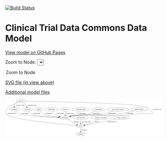 <link rel='stylesheet' href="assets/style.css">
<link rel='stylesheet' href="https://unpkg.com/leaflet@1.5.1/dist/leaflet.css" integrity="sha512-xwE/Az9zrjBIphAcBb3F6JVqxf46+CDLwfLMHloNu6KEQCAWi6HcDUbeOfBIptF7tcCzusKFjFw2yuvEpDL9wQ==" crossorigin="">
<script type="text/javascript" src="https://code.jquery.com/jquery-3.2.1.min.js"></script>
<script type="text/javascript"  src="https://unpkg.com/leaflet@1.5.1/dist/leaflet.js"></script>
<script type="text/javascript" src="assets/actions.js"></script>

[![Build Status](https://travis-ci.org/CBIIT/ctdc-model.svg?branch=master)](https://travis-ci.org/CBIIT/ctdc-model)

# Clinical Trial Data Commons Data Model

[View model on GitHub Pages](https://cbiit.github.io/ctdc-model/)




Zoom to Node: <select id="node_select">
  <option value="">Zoom to Node</option>
</select>
<div id="model"></div>

<p>
<a href="./model-desc/ctdc-model.svg">SVG file (in view above)</a>
<p>
<a href="./model-desc">Additional model files</a>
<div id='graph' style='display:off;'>
<svg width="1662pt" height="392pt"
 viewBox="0.00 0.00 1662.12 392.00" xmlns="http://www.w3.org/2000/svg" xmlns:xlink="http://www.w3.org/1999/xlink">
<g id="graph0" class="graph" transform="scale(1 1) rotate(0) translate(4 388)">
<title>Perl</title>
<polygon fill="#ffffff" stroke="transparent" points="-4,4 -4,-388 1658.1164,-388 1658.1164,4 -4,4"/>
<!-- participant -->
<g id="node1" class="node">
<title>participant</title>
<ellipse fill="none" stroke="#000000" cx="628.1164" cy="-192" rx="62.2891" ry="18"/>
<text text-anchor="middle" x="628.1164" y="-188.3" font-family="Times,serif" font-size="14.00" fill="#000000">participant</text>
</g>
<!-- study -->
<g id="node15" class="node">
<title>study</title>
<ellipse fill="none" stroke="#000000" cx="791.1164" cy="-105" rx="36.2938" ry="18"/>
<text text-anchor="middle" x="791.1164" y="-101.3" font-family="Times,serif" font-size="14.00" fill="#000000">study</text>
</g>
<!-- participant&#45;&gt;study -->
<g id="edge1" class="edge">
<title>participant&#45;&gt;study</title>
<path fill="none" stroke="#000000" d="M652.3686,-175.4025C668.175,-164.9208 689.4458,-151.4367 709.1164,-141 723.1768,-133.5399 739.1052,-126.2893 753.1591,-120.2736"/>
<polygon fill="#000000" stroke="#000000" points="754.6873,-123.4277 762.5431,-116.3187 751.9688,-116.9771 754.6873,-123.4277"/>
<text text-anchor="middle" x="748.1164" y="-144.8" font-family="Times,serif" font-size="14.00" fill="#000000">belongs_to</text>
</g>
<!-- surgery -->
<g id="node2" class="node">
<title>surgery</title>
<ellipse fill="none" stroke="#000000" cx="350.1164" cy="-279" rx="46.5926" ry="18"/>
<text text-anchor="middle" x="350.1164" y="-275.3" font-family="Times,serif" font-size="14.00" fill="#000000">surgery</text>
</g>
<!-- surgery&#45;&gt;participant -->
<g id="edge7" class="edge">
<title>surgery&#45;&gt;participant</title>
<path fill="none" stroke="#000000" d="M363.4648,-261.4929C373.176,-250.0672 387.3451,-235.8613 403.1164,-228 429.739,-214.7298 502.7316,-204.6271 558.4256,-198.55"/>
<polygon fill="#000000" stroke="#000000" points="559.0369,-202.0047 568.6085,-197.4623 558.2933,-195.0443 559.0369,-202.0047"/>
<text text-anchor="middle" x="453.6164" y="-231.8" font-family="Times,serif" font-size="14.00" fill="#000000">of_participant</text>
</g>
<!-- diagnosis -->
<g id="node3" class="node">
<title>diagnosis</title>
<ellipse fill="none" stroke="#000000" cx="97.1164" cy="-279" rx="54.6905" ry="18"/>
<text text-anchor="middle" x="97.1164" y="-275.3" font-family="Times,serif" font-size="14.00" fill="#000000">diagnosis</text>
</g>
<!-- diagnosis&#45;&gt;participant -->
<g id="edge6" class="edge">
<title>diagnosis&#45;&gt;participant</title>
<path fill="none" stroke="#000000" d="M110.685,-261.3167C120.7382,-249.6546 135.5274,-235.2413 152.1164,-228 188.1315,-212.2789 432.0654,-200.0919 556.0586,-194.8319"/>
<polygon fill="#000000" stroke="#000000" points="556.38,-198.3216 566.2243,-194.4048 556.0861,-191.3278 556.38,-198.3216"/>
<text text-anchor="middle" x="202.6164" y="-231.8" font-family="Times,serif" font-size="14.00" fill="#000000">of_participant</text>
</g>
<!-- radiotherapy -->
<g id="node4" class="node">
<title>radiotherapy</title>
<ellipse fill="none" stroke="#000000" cx="486.1164" cy="-279" rx="70.6878" ry="18"/>
<text text-anchor="middle" x="486.1164" y="-275.3" font-family="Times,serif" font-size="14.00" fill="#000000">radiotherapy</text>
</g>
<!-- radiotherapy&#45;&gt;participant -->
<g id="edge5" class="edge">
<title>radiotherapy&#45;&gt;participant</title>
<path fill="none" stroke="#000000" d="M495.5778,-260.7377C502.0322,-249.8762 511.5066,-236.5852 523.1164,-228 536.3328,-218.2268 552.3987,-210.9697 567.9481,-205.637"/>
<polygon fill="#000000" stroke="#000000" points="569.0813,-208.9492 577.5329,-202.56 566.9417,-202.2842 569.0813,-208.9492"/>
<text text-anchor="middle" x="573.6164" y="-231.8" font-family="Times,serif" font-size="14.00" fill="#000000">of_participant</text>
</g>
<!-- data_file -->
<g id="node5" class="node">
<title>data_file</title>
<ellipse fill="none" stroke="#000000" cx="163.1164" cy="-366" rx="50.8918" ry="18"/>
<text text-anchor="middle" x="163.1164" y="-362.3" font-family="Times,serif" font-size="14.00" fill="#000000">data_file</text>
</g>
<!-- data_file&#45;&gt;participant -->
<g id="edge16" class="edge">
<title>data_file&#45;&gt;participant</title>
<path fill="none" stroke="#000000" d="M213.909,-365.3298C453.6967,-361.9235 1462.7231,-344.7817 1508.1164,-297 1600.0931,-200.1838 1533.9646,-249.544 1364.1164,-228 1070.8028,-190.7953 991.9826,-250.5772 699.1164,-210 693.6056,-209.2365 687.9048,-208.2082 682.2398,-207.028"/>
<polygon fill="#000000" stroke="#000000" points="682.6535,-203.534 672.1303,-204.7638 681.1236,-210.3648 682.6535,-203.534"/>
<text text-anchor="middle" x="1596.6164" y="-275.3" font-family="Times,serif" font-size="14.00" fill="#000000">associated_with</text>
</g>
<!-- data_file&#45;&gt;diagnosis -->
<g id="edge15" class="edge">
<title>data_file&#45;&gt;diagnosis</title>
<path fill="none" stroke="#000000" d="M124.3834,-354.2649C112.947,-348.795 101.7309,-340.986 95.1164,-330 91.0486,-323.2438 90.0509,-315.0212 90.4804,-307.1683"/>
<polygon fill="#000000" stroke="#000000" points="93.9573,-307.5702 91.7287,-297.2124 87.0117,-306.6992 93.9573,-307.5702"/>
<text text-anchor="middle" x="152.6164" y="-318.8" font-family="Times,serif" font-size="14.00" fill="#000000">associated_with</text>
</g>
<!-- specimen -->
<g id="node11" class="node">
<title>specimen</title>
<ellipse fill="none" stroke="#000000" cx="230.1164" cy="-279" rx="55.4913" ry="18"/>
<text text-anchor="middle" x="230.1164" y="-275.3" font-family="Times,serif" font-size="14.00" fill="#000000">specimen</text>
</g>
<!-- data_file&#45;&gt;specimen -->
<g id="edge18" class="edge">
<title>data_file&#45;&gt;specimen</title>
<path fill="none" stroke="#000000" d="M188.7772,-350.2689C196.4238,-344.6219 204.3044,-337.718 210.1164,-330 215.2655,-323.1623 219.266,-314.829 222.2892,-306.8967"/>
<polygon fill="#000000" stroke="#000000" points="225.679,-307.8011 225.6087,-297.2065 219.0568,-305.5325 225.679,-307.8011"/>
<text text-anchor="middle" x="276.6164" y="-318.8" font-family="Times,serif" font-size="14.00" fill="#000000">associated_with</text>
</g>
<!-- data_file&#45;&gt;study -->
<g id="edge17" class="edge">
<title>data_file&#45;&gt;study</title>
<path fill="none" stroke="#000000" d="M127.8825,-352.9293C70.5086,-329.7541 -32.5345,-279.0737 11.1164,-228 59.3782,-171.5313 585.0293,-122.5131 745.1163,-108.8068"/>
<polygon fill="#000000" stroke="#000000" points="745.4561,-112.2906 755.1234,-107.9553 744.8626,-105.3158 745.4561,-112.2906"/>
<text text-anchor="middle" x="68.6164" y="-231.8" font-family="Times,serif" font-size="14.00" fill="#000000">associated_with</text>
</g>
<!-- exposure -->
<g id="node6" class="node">
<title>exposure</title>
<ellipse fill="none" stroke="#000000" cx="628.1164" cy="-279" rx="53.0913" ry="18"/>
<text text-anchor="middle" x="628.1164" y="-275.3" font-family="Times,serif" font-size="14.00" fill="#000000">exposure</text>
</g>
<!-- exposure&#45;&gt;participant -->
<g id="edge12" class="edge">
<title>exposure&#45;&gt;participant</title>
<path fill="none" stroke="#000000" d="M628.1164,-260.9735C628.1164,-249.1918 628.1164,-233.5607 628.1164,-220.1581"/>
<polygon fill="#000000" stroke="#000000" points="631.6165,-220.0033 628.1164,-210.0034 624.6165,-220.0034 631.6165,-220.0033"/>
<text text-anchor="middle" x="678.6164" y="-231.8" font-family="Times,serif" font-size="14.00" fill="#000000">of_participant</text>
</g>
<!-- participant_status -->
<g id="node7" class="node">
<title>participant_status</title>
<ellipse fill="none" stroke="#000000" cx="795.1164" cy="-279" rx="96.3833" ry="18"/>
<text text-anchor="middle" x="795.1164" y="-275.3" font-family="Times,serif" font-size="14.00" fill="#000000">participant_status</text>
</g>
<!-- participant_status&#45;&gt;participant -->
<g id="edge10" class="edge">
<title>participant_status&#45;&gt;participant</title>
<path fill="none" stroke="#000000" d="M777.1403,-261.253C765.403,-250.451 749.3006,-237.0385 733.1164,-228 718.0687,-219.5962 700.7194,-212.6704 684.5134,-207.2156"/>
<polygon fill="#000000" stroke="#000000" points="685.1932,-203.757 674.6013,-204.0092 683.0387,-210.4172 685.1932,-203.757"/>
<text text-anchor="middle" x="804.6164" y="-231.8" font-family="Times,serif" font-size="14.00" fill="#000000">of_participant</text>
</g>
<!-- program -->
<g id="node8" class="node">
<title>program</title>
<ellipse fill="none" stroke="#000000" cx="791.1164" cy="-18" rx="50.8918" ry="18"/>
<text text-anchor="middle" x="791.1164" y="-14.3" font-family="Times,serif" font-size="14.00" fill="#000000">program</text>
</g>
<!-- demographic -->
<g id="node9" class="node">
<title>demographic</title>
<ellipse fill="none" stroke="#000000" cx="981.1164" cy="-279" rx="71.4873" ry="18"/>
<text text-anchor="middle" x="981.1164" y="-275.3" font-family="Times,serif" font-size="14.00" fill="#000000">demographic</text>
</g>
<!-- demographic&#45;&gt;participant -->
<g id="edge9" class="edge">
<title>demographic&#45;&gt;participant</title>
<path fill="none" stroke="#000000" d="M949.363,-262.7834C925.235,-251.1954 890.8913,-236.2487 859.1164,-228 789.8526,-210.0192 769.5179,-222.8225 699.1164,-210 694.0086,-209.0697 688.7241,-207.9783 683.4492,-206.8008"/>
<polygon fill="#000000" stroke="#000000" points="683.8996,-203.312 673.3661,-204.4502 682.3103,-210.1292 683.8996,-203.312"/>
<text text-anchor="middle" x="953.6164" y="-231.8" font-family="Times,serif" font-size="14.00" fill="#000000">of_participant</text>
</g>
<!-- non_targeted_therapy -->
<g id="node10" class="node">
<title>non_targeted_therapy</title>
<ellipse fill="none" stroke="#000000" cx="1184.1164" cy="-279" rx="113.9803" ry="18"/>
<text text-anchor="middle" x="1184.1164" y="-275.3" font-family="Times,serif" font-size="14.00" fill="#000000">non_targeted_therapy</text>
</g>
<!-- non_targeted_therapy&#45;&gt;participant -->
<g id="edge8" class="edge">
<title>non_targeted_therapy&#45;&gt;participant</title>
<path fill="none" stroke="#000000" d="M1137.7214,-262.4637C1102.6143,-250.7125 1052.9517,-235.7017 1008.1164,-228 872.536,-204.7103 835.0705,-230.998 699.1164,-210 693.7753,-209.1751 688.2507,-208.1279 682.7509,-206.9551"/>
<polygon fill="#000000" stroke="#000000" points="683.4489,-203.5246 672.9227,-204.7292 681.9026,-210.3517 683.4489,-203.5246"/>
<text text-anchor="middle" x="1121.6164" y="-231.8" font-family="Times,serif" font-size="14.00" fill="#000000">of_participant</text>
</g>
<!-- specimen&#45;&gt;participant -->
<g id="edge4" class="edge">
<title>specimen&#45;&gt;participant</title>
<path fill="none" stroke="#000000" d="M241.073,-261.2266C249.2209,-249.6819 261.4415,-235.4434 276.1164,-228 323.4136,-204.0098 467.0369,-196.0042 555.5329,-193.3343"/>
<polygon fill="#000000" stroke="#000000" points="555.88,-196.8259 565.7759,-193.0416 555.68,-189.8288 555.88,-196.8259"/>
<text text-anchor="middle" x="326.6164" y="-231.8" font-family="Times,serif" font-size="14.00" fill="#000000">of_participant</text>
</g>
<!-- associated_link -->
<g id="node12" class="node">
<title>associated_link</title>
<ellipse fill="none" stroke="#000000" cx="791.1164" cy="-192" rx="82.5854" ry="18"/>
<text text-anchor="middle" x="791.1164" y="-188.3" font-family="Times,serif" font-size="14.00" fill="#000000">associated_link</text>
</g>
<!-- associated_link&#45;&gt;study -->
<g id="edge14" class="edge">
<title>associated_link&#45;&gt;study</title>
<path fill="none" stroke="#000000" d="M791.1164,-173.9735C791.1164,-162.1918 791.1164,-146.5607 791.1164,-133.1581"/>
<polygon fill="#000000" stroke="#000000" points="794.6165,-133.0033 791.1164,-123.0034 787.6165,-133.0034 794.6165,-133.0033"/>
<text text-anchor="middle" x="848.6164" y="-144.8" font-family="Times,serif" font-size="14.00" fill="#000000">associated_with</text>
</g>
<!-- principal_investigator -->
<g id="node13" class="node">
<title>principal_investigator</title>
<ellipse fill="none" stroke="#000000" cx="1005.1164" cy="-192" rx="113.18" ry="18"/>
<text text-anchor="middle" x="1005.1164" y="-188.3" font-family="Times,serif" font-size="14.00" fill="#000000">principal_investigator</text>
</g>
<!-- principal_investigator&#45;&gt;study -->
<g id="edge3" class="edge">
<title>principal_investigator&#45;&gt;study</title>
<path fill="none" stroke="#000000" d="M975.9069,-174.3591C957.4845,-163.7315 932.9402,-150.468 910.1164,-141 885.3684,-130.7337 856.6417,-121.9593 833.6133,-115.6437"/>
<polygon fill="#000000" stroke="#000000" points="834.3615,-112.2206 823.7957,-113.0046 832.5442,-118.9806 834.3615,-112.2206"/>
<text text-anchor="middle" x="964.6164" y="-144.8" font-family="Times,serif" font-size="14.00" fill="#000000">directs</text>
</g>
<!-- targeted_therapy -->
<g id="node14" class="node">
<title>targeted_therapy</title>
<ellipse fill="none" stroke="#000000" cx="1407.1164" cy="-279" rx="91.784" ry="18"/>
<text text-anchor="middle" x="1407.1164" y="-275.3" font-family="Times,serif" font-size="14.00" fill="#000000">targeted_therapy</text>
</g>
<!-- targeted_therapy&#45;&gt;participant -->
<g id="edge11" class="edge">
<title>targeted_therapy&#45;&gt;participant</title>
<path fill="none" stroke="#000000" d="M1353.4565,-264.279C1306.9441,-252.2126 1237.6286,-235.8859 1176.1164,-228 965.6877,-201.0228 909.1017,-240.2351 699.1164,-210 693.6885,-209.2184 688.0744,-208.1894 682.4911,-207.0185"/>
<polygon fill="#000000" stroke="#000000" points="683.0448,-203.5557 672.5209,-204.7802 681.5114,-210.3857 683.0448,-203.5557"/>
<text text-anchor="middle" x="1309.6164" y="-231.8" font-family="Times,serif" font-size="14.00" fill="#000000">of_participant</text>
</g>
<!-- study&#45;&gt;program -->
<g id="edge2" class="edge">
<title>study&#45;&gt;program</title>
<path fill="none" stroke="#000000" d="M791.1164,-86.9735C791.1164,-75.1918 791.1164,-59.5607 791.1164,-46.1581"/>
<polygon fill="#000000" stroke="#000000" points="794.6165,-46.0033 791.1164,-36.0034 787.6165,-46.0034 794.6165,-46.0033"/>
<text text-anchor="middle" x="830.1164" y="-57.8" font-family="Times,serif" font-size="14.00" fill="#000000">belongs_to</text>
</g>
<!-- image_collection -->
<g id="node16" class="node">
<title>image_collection</title>
<ellipse fill="none" stroke="#000000" cx="1225.1164" cy="-192" rx="89.0842" ry="18"/>
<text text-anchor="middle" x="1225.1164" y="-188.3" font-family="Times,serif" font-size="14.00" fill="#000000">image_collection</text>
</g>
<!-- image_collection&#45;&gt;study -->
<g id="edge13" class="edge">
<title>image_collection&#45;&gt;study</title>
<path fill="none" stroke="#000000" d="M1166.3932,-178.3247C1119.7899,-167.6438 1052.9257,-152.7012 994.1164,-141 939.7478,-130.1823 876.8648,-119.2776 835.6685,-112.3504"/>
<polygon fill="#000000" stroke="#000000" points="836.1213,-108.8775 825.6805,-110.6774 834.9649,-115.7814 836.1213,-108.8775"/>
<text text-anchor="middle" x="1121.6164" y="-144.8" font-family="Times,serif" font-size="14.00" fill="#000000">associated_with</text>
</g>
</g>
</svg>
</div>
